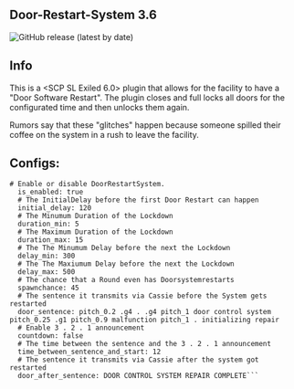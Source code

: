 ## Door-Restart-System 3.6
![GitHub release (latest by date)](https://img.shields.io/github/downloads/gamekuchen/DoorRestartSystem/v3.6.0/total?style=for-the-badge)
## Info
This is a <SCP SL Exiled 6.0> plugin that allows for the facility to have a "Door Software Restart". 
The plugin closes and full locks all doors for the configurated time and then unlocks them again.

Rumors say that these "glitches" happen because someone spilled their coffee on the system in a rush to leave the facility.

## Configs:
```DRS:
# Enable or disable DoorRestartSystem.
  is_enabled: true
  # The InitialDelay before the first Door Restart can happen
  initial_delay: 120
  # The Minumum Duration of the Lockdown
  duration_min: 5
  # The Maximum Duration of the Lockdown
  duration_max: 15
  # The The Minumum Delay before the next the Lockdown
  delay_min: 300
  # The The Maxiumum Delay before the next the Lockdown
  delay_max: 500
  # The chance that a Round even has Doorsystemrestarts
  spawnchance: 45
  # The sentence it transmits via Cassie before the System gets restarted
  door_sentence: pitch_0.2 .g4 . .g4 pitch_1 door control system pitch_0.25 .g1 pitch_0.9 malfunction pitch_1 . initializing repair
  # Enable 3 . 2 . 1 announcement
  countdown: false
  # The time between the sentence and the 3 . 2 . 1 announcement
  time_between_sentence_and_start: 12
  # The sentence it transmits via Cassie after the system got restarted
  door_after_sentence: DOOR CONTROL SYSTEM REPAIR COMPLETE```

